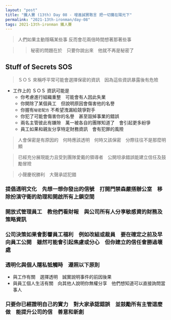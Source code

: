 ```yaml
---
layout: "post"
title: "鐵人賽 (13th) Day 08 - 增進誠實敢言 把一切攤在陽光下"
permalink: "2021-13th-ironman/day-08"
tags: 2021-13th-ironman 鐵人賽
---
```


> 人們如果主動隱瞞某些事 反而會花兩倍時間想著那著些事

> > 秘密的問題在於　只要你說出來　他就不再是秘密了

## Stuff of Secrets SOS

> ＳＯＳ 來稱呼平常可能會選擇保密的資訊　因為這些資訊暴露後有危險

- 工作上的 ＳＯＳ 資訊可能是
  - 你考慮進行組織重整　可能會有人因此失業
  - 你開除了某個員工　但說明原因會傷害他的名譽
  - 你握有`秘密配方` 不希望洩漏給競爭對手
  - 你犯了可能會傷害你的名譽　甚至毀掉事業的錯誤
  - 兩名主管彼此有嫌隙　萬一被各自的團隊知道了　會引起更多紛爭
  - 員工如果和親友分享特定財務資訊　會有犯罪的風險

> 人會保密是有原因的　何時應該透明　何時又該保密　分際往往不是那麼明顯

> 已經充分展現能力且受到團隊愛戴的領導者　公開坦承錯誤能建立信任及鼓勵冒險

> 小聲慶祝勝利　大聲承認犯錯

### 提倡透明文化　先想一想你發出的信號　打開門禁森嚴搭辦公室　移除扮演守衛的助理和開啟所有上鎖空間

### 開放式管理員工　教他們看財報　與公司所有人分享敏感資的財務及策略資訊

### 公司決策如果會影響員工福利　例如改組或裁員　要在確定之前及早向員工公開　雖然可能會引起焦慮或分心　但你建立的信任會勝過壞處

### 透明化與個人隱私牴觸時　遵照以下原則

- 與工作有關　選擇透明　誠實說明事件的前因後果
- 與員工個人生活有關　向其他人說明你無權分享　他們想知道可以直接詢問當事人

### 只要你已經證明自己的實力　對大家承認錯誤　並鼓勵所有主管這麼做　能提升公司的信　善意和新創
